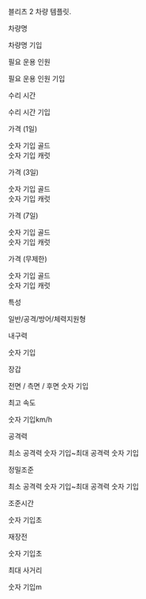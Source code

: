 블리츠 2 차량 템플릿.

차량명

차량명 기입

필요 운용 인원

필요 운용 인원 기입

수리 시간

수리 시간 기입

가격 (1일)

숫자 기입 골드  
숫자 기입 캐럿

가격 (3일)

숫자 기입 골드  
숫자 기입 캐럿

가격 (7일)

숫자 기입 골드  
숫자 기입 캐럿

가격 (무제한)

숫자 기입 골드  
숫자 기입 캐럿

특성

일반/공격/방어/체력지원형

내구력

숫자 기입

장갑

전면 / 측면 / 후면 숫자 기입

최고 속도

숫자 기입km/h

공격력

최소 공격력 숫자 기입~최대 공격력 숫자 기입

정밀조준

최소 공격력 숫자 기입~최대 공격력 숫자 기입

조준시간

숫자 기입초

재장전

숫자 기입초

최대 사거리

숫자 기입m

